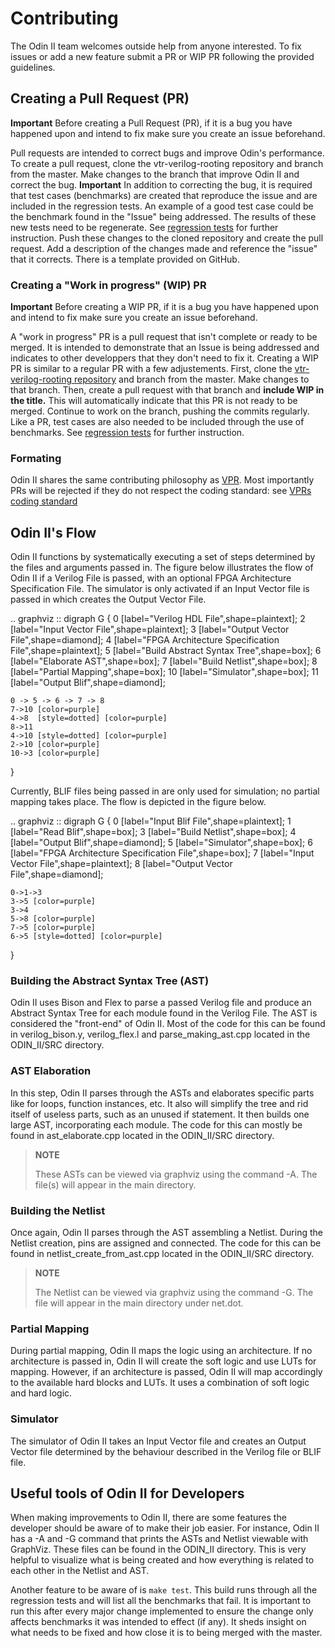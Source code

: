 # Contributing

The Odin II team welcomes outside help from anyone interested.
To fix issues or add a new feature submit a PR or WIP PR following the provided guidelines.

## Creating a Pull Request (PR)

**Important** Before creating a Pull Request (PR), if it is a bug you have happened upon and intend to fix make sure you create an issue beforehand.

Pull requests are intended to correct bugs and improve Odin's performance.
To create a pull request, clone the vtr-verilog-rooting repository and branch from the master.
Make changes to the branch that improve Odin II and correct the bug.
**Important** In addition to correcting the bug, it is required that test cases (benchmarks) are created that reproduce the issue and are included in the regression tests.
An example of a good test case could be the benchmark found in the "Issue" being addressed.
The results of these new tests need to be regenerate. See [regression tests](./regression_tests) for further instruction.
Push these changes to the cloned repository and create the pull request.
Add a description of the changes made and reference the "issue" that it corrects. There is a template provided on GitHub.

### Creating a "Work in progress" (WIP) PR

**Important** Before creating a WIP PR, if it is a bug you have happened upon and intend to fix make sure you create an issue beforehand.

A "work in progress" PR is a pull request that isn't complete or ready to be merged.
It is intended to demonstrate that an Issue is being addressed and indicates to other developpers that they don't need to fix it.
Creating a WIP PR is similar to a regular PR with a few adjustements.
First, clone the [vtr-verilog-rooting repository](https://github.com/verilog-to-routing/vtr-verilog-to-routing) and branch from the master.
Make changes to that branch.
Then, create a pull request with that branch and **include WIP in the title.**
This will automatically indicate that this PR is not ready to be merged.
Continue to work on the branch, pushing the commits regularly.
Like a PR, test cases are also needed to be included through the use of benchmarks.
See [regression tests](./regression_tests) for further instruction.

### Formating

Odin II shares the same contributing philosophy as [VPR](https://docs.verilogtorouting.org/en/latest/dev/contributing/contributing/).
Most importantly PRs will be rejected if they do not respect the coding standard: see [VPRs coding standard](https://docs.verilogtorouting.org/en/latest/dev/developing/#code-formatting)

## Odin II's Flow

Odin II functions by systematically executing a set of steps determined by the files and arguments passed in.
The figure below illustrates the flow of Odin II if a Verilog File is passed, with an optional FPGA Architecture Specification File.
The simulator is only activated if an Input Vector file is passed in which creates the Output Vector File.

.. graphviz ::
digraph G {
    0 [label="Verilog HDL File",shape=plaintext];
    2 [label="Input Vector File",shape=plaintext];
    3 [label="Output Vector File",shape=diamond];
    4 [label="FPGA Architecture Specification File",shape=plaintext];
    5 [label="Build Abstract Syntax Tree",shape=box];
    6 [label="Elaborate AST",shape=box];
    7 [label="Build Netlist",shape=box];
    8 [label="Partial Mapping",shape=box];
    10 [label="Simulator",shape=box];
    11 [label="Output Blif",shape=diamond];

    0 -> 5 -> 6 -> 7 -> 8
    7->10 [color=purple]
    4->8  [style=dotted] [color=purple]
    8->11
    4->10 [style=dotted] [color=purple]
    2->10 [color=purple]
    10->3 [color=purple]
}

Currently, BLIF files being passed in are only used for simulation; no partial mapping takes place.
The flow is depicted in the figure below.

.. graphviz ::
digraph G {
    0 [label="Input Blif File",shape=plaintext];
    1 [label="Read Blif",shape=box];
    3 [label="Build Netlist",shape=box];
    4 [label="Output Blif",shape=diamond];
    5 [label="Simulator",shape=box];
    6 [label="FPGA Architecture Specification File",shape=box];
    7 [label="Input Vector File",shape=plaintext];
    8 [label="Output Vector File",shape=diamond];

    0->1->3
    3->5 [color=purple]
    3->4
    5->8 [color=purple]
    7->5 [color=purple]
    6->5 [style=dotted] [color=purple]
}

### Building the Abstract Syntax Tree (AST)

Odin II uses Bison and Flex to parse a passed Verilog file and produce an Abstract Syntax Tree for each module found in the Verilog File.
The AST is considered the "front-end" of Odin II.
Most of the code for this can be found in verilog_bison.y, verilog_flex.l and parse_making_ast.cpp located in the ODIN_II/SRC directory.

### AST Elaboration

In this step, Odin II parses through the ASTs and elaborates specific parts like for loops, function instances, etc.
It also will simplify the tree and rid itself of useless parts, such as an unused if statement.
It then builds one large AST, incorporating each module.
The code for this can mostly be found in ast_elaborate.cpp located in the ODIN_II/SRC directory.

> **NOTE**
>
> These ASTs can be viewed via graphviz using the command -A. The file(s) will appear in the main directory.

### Building the Netlist

Once again, Odin II parses through the AST assembling a Netlist.
During the Netlist creation, pins are assigned and connected.
The code for this can be found in netlist_create_from_ast.cpp located in the ODIN_II/SRC directory.

> **NOTE**
>
> The Netlist can be viewed via graphviz using the command -G. The file will appear in the main directory under net.dot.

### Partial Mapping

During partial mapping, Odin II maps the logic using an architecture.
If no architecture is passed in, Odin II will create the soft logic and use LUTs for mapping.
However, if an architecture is passed, Odin II will map accordingly to the available hard blocks and LUTs.
It uses a combination of soft logic and hard logic.

### Simulator

The simulator of Odin II takes an Input Vector file and creates an Output Vector file determined by the behaviour described in the Verilog file or BLIF file.

## Useful tools of Odin II for Developers

When making improvements to Odin II, there are some features the developer should be aware of to make their job easier.
For instance, Odin II has a -A and -G command that prints the ASTs and Netlist viewable with GraphViz.
These files can be found in the ODIN_II directory.
This is very helpful to visualize what is being created and how everything is related to each other in the Netlist and AST.

Another feature to be aware of is ``make test``.
This build runs through all the regression tests and will list all the benchmarks that fail.
It is important to run this after every major change implemented to ensure the change only affects benchmarks it was intended to effect (if any).
It sheds insight on what needs to be fixed and how close it is to being merged with the master.
